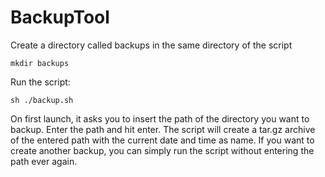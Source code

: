 # BackupTool  
Create a directory called backups in the same directory of the script  
```
mkdir backups  
```
Run the script:  
```
sh ./backup.sh  
```  
On first launch, it asks you to insert the path of the directory you want to backup. Enter the path and hit enter. The script will create a tar.gz archive of the entered path with the current date and time as name. If you want to create another backup, you can simply run the script without entering the path ever again.  


